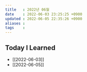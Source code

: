 ```yaml
---
title   : 2022년 06월 
date    : 2022-06-03 23:25:25 +0900
updated : 2022-06-05 22:35:26 +0900
aliases : 
tags    : 
---
```

## Today I Learned
- [[2022-06-03]]
- [[2022-06-05]]
